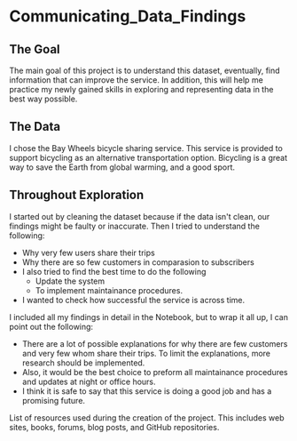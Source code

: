 # Communicating_Data_Findings

## The Goal

The main goal of this project is to understand this dataset, eventually, find information that can improve the service. In addition, this will help me practice my newly gained skills in exploring and representing data in the best way possible. 

## The Data 

I chose the Bay Wheels bicycle sharing service. This service is provided to support bicycling as an alternative transportation option. Bicycling is a great way to save the Earth from global warming, and a good sport.

## Throughout Exploration 

I started out by cleaning the dataset because if the data isn't clean, our findings might be faulty or inaccurate. Then I tried to understand the following:

- Why very few users share their trips 
- Why there are so few customers in comparasion to subscribers
- I also tried to find the best time to do the following
    - Update the system 
    - To implement maintainance procedures. 
- I wanted to check how successful the service is across time.


I included all my findings in detail in the Notebook, but to wrap it all up, I can point out the following:

- There are a lot of possible explanations for why there are few customers and very few whom share their trips. To limit the explanations, more research should be implemented.
- Also, it would be the best choice to preform all maintainance procedures and updates at night or office hours. 
- I think it is safe to say that this service is doing a good job and has a promising future. 



List of resources used during the creation of the project. This includes web sites, books, forums, blog posts, and GitHub repositories.